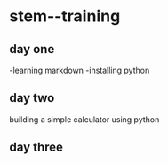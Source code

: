 # stem--training
## day one
-learning markdown
-installing python
## day two
building a simple calculator using python
## day three
